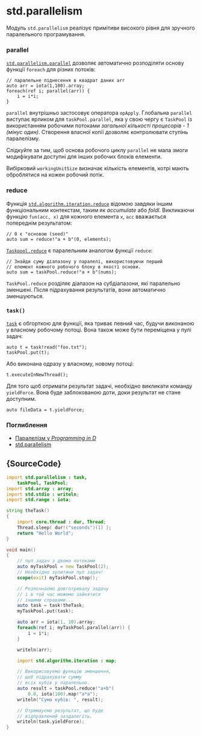 # std.parallelism

Модуль `std.parallelism` реалізує примітиви високого рівня для
зручного паралельного програмування.

### parallel

[`std.parallelism.parallel`](http://dlang.org/phobos/std_parallelism.html#.parallel) 
дозволяє автоматично розподіляти основу функції `foreach` для різних
потоків:

    // паралельне піднесення в квадрат даних arr
    auto arr = iota(1,100).array;
    foreach(ref i; parallel(arr)) {
        i = i*i;
    }

`parallel` внутрішньо застосовує оператора `opApply`. Глобальна
`parallel` виступає ярликом для `taskPool.parallel`, яка у свою чергу
є `TaskPool` із використанням робочими потоками *загальної кількості
процесорів - 1 (мінус один)*. Створення власної копії дозволяє
контролювати ступінь паралелізму.

Слідкуйте за тим, щоб основа робочого циклу `parallel` не мала змоги
модифікувати доступні для інших робочих блоків елементи.

Вибірковий `workingUnitSize` визначає кількість елементів, котрі мають
оброблятися на кожен робочий потік.

### reduce

Функція [`std.algorithm.iteration.reduce`](http://dlang.org/phobos/std_algorithm_iteration.html#reduce)
відомою завдяки іншим функціональним контекстам, таким як *accumulate*
або *foldl*. Викликаючи функцію `fun(acc, x)` для кожного елемента `x`,
`acc` вважається попереднім результатом:

    // 0 є "основою (seed)"
    auto sum = reduce!"a + b"(0, elements);

[`Taskpool.reduce`](http://dlang.org/phobos/std_parallelism.html#.TaskPool.reduce)
є паралельним аналогом функції `reduce`:

    // Знайди суму діапазону у паралелі, використовуючи перший
    // елемент кожного робочого блоку в якості основи.
    auto sum = taskPool.reduce!"a + b"(nums);

`TaskPool.reduce` розділяє діапазон на субдіапазони, які паралельно
зменшені. Після підрахування результатів, вони автоматично зменшуються.

### `task()`

[`task`](http://dlang.org/phobos/std_parallelism.html#.task) 
є обгорткою для функції, яка триває певний час, будучи виконаною
у власному робочому потоці. Вона також може бути переміщена у
пулі задач:

    auto t = task!read("foo.txt");
    taskPool.put(t);

Або виконана одразу у власному, новому потоці:

    t.executeInNewThread();

Для того щоб отримати результат задачі, необхідно викликати команду
`yieldForce`. Вона буде заблокованою доти, доки результат не стане доступним. 

    auto fileData = t.yieldForce;

### Поглиблення

- [Паралелізм у _Programming in D_](http://ddili.org/ders/d.en/parallelism.html)
- [std.parallelism](http://dlang.org/phobos/std_parallelism.html)

## {SourceCode}

```d
import std.parallelism : task,
    taskPool, TaskPool;
import std.array : array;
import std.stdio : writeln;
import std.range : iota;

string theTask()
{
    import core.thread : dur, Thread;
    Thread.sleep( dur!("seconds")(1) );
    return "Hello World";
}

void main()
{
    // пул задач з двома потоками
    auto myTaskPool = new TaskPool(2);
    // Необхідно зупитини пул задач!
    scope(exit) myTaskPool.stop();

    // Розпочнаємо довготривалу задачу
    // і в той час можемо зайнятися
    // іншими справами...
    auto task = task!theTask;
    myTaskPool.put(task);

    auto arr = iota(1, 10).array;
    foreach(ref i; myTaskPool.parallel(arr)) {
        i = i*i;
    }

    writeln(arr);

    import std.algorithm.iteration : map;

    // Викорисовуємо функцію зменшення,
    // щоб підрахувати сумму
    // всіх кубів у паралельно.
    auto result = taskPool.reduce!"a+b"(
        0.0, iota(100).map!"a*a");
    writeln("Сума кубів: ", result);

    // Отримауємо результат, що буде 
    // відправлений заздалегіть.
    writeln(task.yieldForce);
}
```
